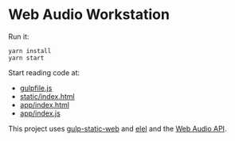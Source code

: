 # Web Audio Workstation

Run it:
```
yarn install
yarn start
```

Start reading code at:
- [gulpfile.js](./gulpfile.js)
- [static/index.html](./static/index.html)
- [app/index.html](./app/index.html)
- [app/index.js](./app/index.js)

This project uses [gulp-static-web](https://www.npmjs.com/package/gulp-static-web) and [elel](https://www.npmjs.com/package/elel) and the [Web Audio API](https://developer.mozilla.org/en-US/docs/Web/API/Web_Audio_API).
